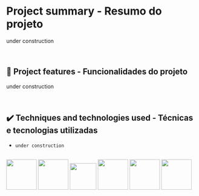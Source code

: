 # Project summary - Resumo do projeto

under construction

&nbsp;

## 🔨 Project features - Funcionalidades do projeto

under construction

&nbsp;

## ✔️ Techniques and technologies used - Técnicas e tecnologias utilizadas

- ``under construction``



##
<img src="https://cdn.jsdelivr.net/gh/devicons/devicon/icons/java/java-original-wordmark.svg" width="80" height="80"/> <img src="https://cdn.jsdelivr.net/gh/devicons/devicon/icons/spring/spring-original-wordmark.svg" width="80" height="80"/> <img src="https://cdn.jsdelivr.net/gh/devicons/devicon/icons/intellij/intellij-original.svg" width="70" height="70"/> <img src="https://cdn.jsdelivr.net/gh/devicons/devicon/icons/html5/html5-plain-wordmark.svg" width="80" height="80"/> <img src="https://cdn.jsdelivr.net/gh/devicons/devicon/icons/css3/css3-plain-wordmark.svg" width="80" height="80"/> <img src="https://cdn.jsdelivr.net/gh/devicons/devicon/icons/mysql/mysql-original-wordmark.svg" width="80" height="80"/>


          
